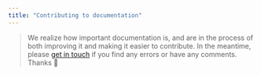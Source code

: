 ```yaml
---
title: "Contributing to documentation"
---
```



> We realize how important documentation is, and are in the process of both improving it and making it easier to contribute.
In the meantime, please [get in touch](mailto:hello@nextstrain.org) if you find any errors or have any comments.
Thanks 🙏